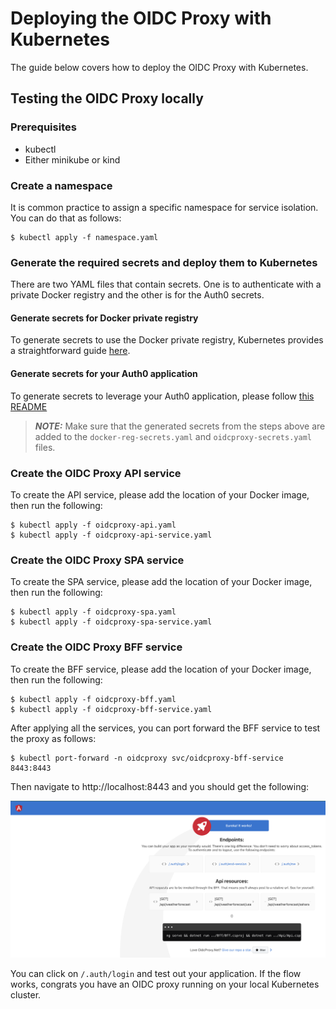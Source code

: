# Deploying the OIDC Proxy with Kubernetes

The guide below covers how to deploy the OIDC Proxy with Kubernetes.

## Testing the OIDC Proxy locally

### Prerequisites

- kubectl
- Either minikube or kind

### Create a namespace

It is common practice to assign a specific namespace for service isolation. You can do that as follows:

```shell
$ kubectl apply -f namespace.yaml
```

### Generate the required secrets and deploy them to Kubernetes

There are two YAML files that contain secrets. One is to authenticate with a private Docker registry and the other is for the Auth0 secrets.

#### Generate secrets for Docker private registry

To generate secrets to use the Docker private registry, Kubernetes provides a straightforward guide [here](https://kubernetes.io/docs/tasks/configure-pod-container/pull-image-private-registry/#log-in-to-docker-hub).

#### Generate secrets for your Auth0 application

To generate secrets to leverage your Auth0 application, please follow [this README](https://github.com/oidcproxydotnet/OidcProxy.Net/blob/main/docs/demos/Authentication-Gateways/Auth0/src/readme-auth0.md)

> **_NOTE:_** Make sure that the generated secrets from the steps above are added to the `docker-reg-secrets.yaml` and `oidcproxy-secrets.yaml` files.

### Create the OIDC Proxy API service

To create the API service, please add the location of your Docker image, then run the following:

```shell
$ kubectl apply -f oidcproxy-api.yaml
$ kubectl apply -f oidcproxy-api-service.yaml
```

### Create the OIDC Proxy SPA service

To create the SPA service, please add the location of your Docker image, then run the following:

```shell
$ kubectl apply -f oidcproxy-spa.yaml
$ kubectl apply -f oidcproxy-spa-service.yaml
```

### Create the OIDC Proxy BFF service

To create the BFF service, please add the location of your Docker image, then run the following:

```shell
$ kubectl apply -f oidcproxy-bff.yaml
$ kubectl apply -f oidcproxy-bff-service.yaml
```

After applying all the services, you can port forward the BFF service to test the proxy as follows:

```shell
$ kubectl port-forward -n oidcproxy svc/oidcproxy-bff-service 8443:8443
```

Then navigate to http://localhost:8443 and you should get the following:

![homepage](../kubernetes/content/homepage.png)

You can click on `/.auth/login` and test out your application. If the flow works, congrats you have an OIDC proxy running on your local Kubernetes cluster.